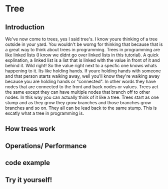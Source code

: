 # Tree

## Introduction

We've now come to trees, yes I said tree's. I know youre thinking of a tree outside in your yard. You wouldn't be worng for thinking that because that is a great way to think about trees in programming. Trees in programming are like linked lists (I know we didnt go over linked lists in this tutorial). A quick explination, a linked list is a list that is linked with the value in front of it and behind it. Wild right! So the value right next to a specfic one knows whats happening to it. Its like holding hands. If youre holding hands with someone and that person starts walking away, well you'll know they're walking away because you are holding hands or "connected". In other words they have nodes that are connected to the front and back nodes or values.
Trees act the same except they can have multiple nodes that branch off to other nodes. In this way you can actually think of it like a tree. Trees start as one stump and as they grow they grow branches and those branches grow branches and so on. They all can be lead back to the same stump. This is excatly what a tree in programming is.


## How trees work


## Operations/ Performance


## code example


## Try it yourself!
